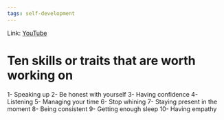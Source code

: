 ```yaml
---
tags: self-development
---
```

Link: [YouTube](https://www.youtube.com/watch?v=2wPeC4CLkLU)

# Ten skills or traits that are worth working on
1- Speaking up
2- Be honest with yourself
3- Having confidence
4- Listening
5- Managing your time 
6- Stop whining
7- Staying present in the moment
8- Being consistent
9- Getting enough sleep 
10- Having empathy